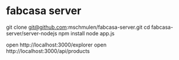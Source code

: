 fabcasa server
===


git clone git@github.com:mschmulen/fabcasa-server.git
cd fabcasa-server/server-nodejs
npm install
node app.js

open http://localhost:3000/explorer
open http://localhost:3000/api/products

